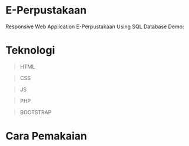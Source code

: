 # E-Perpustakaan
Responsive Web Application E-Perpustakaan Using SQL Database
Demo: 
# Teknologi
> HTML

> CSS

> JS

> PHP

> BOOTSTRAP


# Cara Pemakaian
